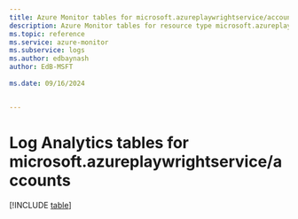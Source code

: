 ```yaml
---
title: Azure Monitor tables for microsoft.azureplaywrightservice/accounts
description: Azure Monitor tables for resource type microsoft.azureplaywrightservice/accounts
ms.topic: reference
ms.service: azure-monitor
ms.subservice: logs
ms.author: edbaynash
author: EdB-MSFT
   
ms.date: 09/16/2024


---
```


# Log Analytics tables for microsoft.azureplaywrightservice/accounts  

[!INCLUDE [table](~/reusable-content/ce-skilling/azure/includes/azure-monitor/reference/tables/microsoft-azureplaywrightservice_accounts-include.md)]

